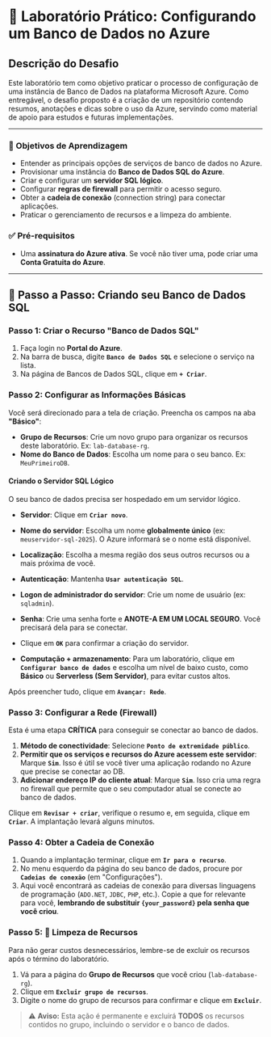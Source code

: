 # 💾 Laboratório Prático: Configurando um Banco de Dados no Azure

## Descrição do Desafio

Este laboratório tem como objetivo praticar o processo de configuração de uma instância de Banco de Dados na plataforma Microsoft Azure. Como entregável, o desafio proposto é a criação de um repositório contendo resumos, anotações e dicas sobre o uso da Azure, servindo como material de apoio para estudos e futuras implementações.

---

### 🎯 Objetivos de Aprendizagem

- Entender as principais opções de serviços de banco de dados no Azure.
- Provisionar uma instância do **Banco de Dados SQL do Azure**.
- Criar e configurar um **servidor SQL lógico**.
- Configurar **regras de firewall** para permitir o acesso seguro.
- Obter a **cadeia de conexão** (connection string) para conectar aplicações.
- Praticar o gerenciamento de recursos e a limpeza do ambiente.

### ✅ Pré-requisitos

- Uma **assinatura do Azure ativa**. Se você não tiver uma, pode criar uma **Conta Gratuita do Azure**.

---

## 🚀 Passo a Passo: Criando seu Banco de Dados SQL

### Passo 1: Criar o Recurso "Banco de Dados SQL"

1. Faça login no **Portal do Azure**.
2. Na barra de busca, digite **`Banco de Dados SQL`** e selecione o serviço na lista.
3. Na página de Bancos de Dados SQL, clique em **`+ Criar`**.

### Passo 2: Configurar as Informações Básicas

Você será direcionado para a tela de criação. Preencha os campos na aba **"Básico"**:

- **Grupo de Recursos**: Crie um novo grupo para organizar os recursos deste laboratório. Ex: `lab-database-rg`.
- **Nome do Banco de Dados**: Escolha um nome para o seu banco. Ex: `MeuPrimeiroDB`.

#### Criando o Servidor SQL Lógico
O seu banco de dados precisa ser hospedado em um servidor lógico.

- **Servidor**: Clique em **`Criar novo`**.
- **Nome do servidor**: Escolha um nome **globalmente único** (ex: `meuservidor-sql-2025`). O Azure informará se o nome está disponível.
- **Localização**: Escolha a mesma região dos seus outros recursos ou a mais próxima de você.
- **Autenticação**: Mantenha **`Usar autenticação SQL`**.
- **Logon de administrador do servidor**: Crie um nome de usuário (ex: `sqladmin`).
- **Senha**: Crie uma senha forte e **ANOTE-A EM UM LOCAL SEGURO**. Você precisará dela para se conectar.
- Clique em **`OK`** para confirmar a criação do servidor.

- **Computação + armazenamento**: Para um laboratório, clique em **`Configurar banco de dados`** e escolha um nível de baixo custo, como **Básico** ou **Serverless (Sem Servidor)**, para evitar custos altos.

Após preencher tudo, clique em **`Avançar: Rede`**.

### Passo 3: Configurar a Rede (Firewall)

Esta é uma etapa **CRÍTICA** para conseguir se conectar ao banco de dados.

1.  **Método de conectividade**: Selecione **`Ponto de extremidade público`**.
2.  **Permitir que os serviços e recursos do Azure acessem este servidor**: Marque **`Sim`**. Isso é útil se você tiver uma aplicação rodando no Azure que precise se conectar ao DB.
3.  **Adicionar endereço IP do cliente atual**: Marque **`Sim`**. Isso cria uma regra no firewall que permite que o seu computador atual se conecte ao banco de dados.

Clique em **`Revisar + criar`**, verifique o resumo e, em seguida, clique em **`Criar`**. A implantação levará alguns minutos.

### Passo 4: Obter a Cadeia de Conexão

1.  Quando a implantação terminar, clique em **`Ir para o recurso`**.
2.  No menu esquerdo da página do seu banco de dados, procure por **`Cadeias de conexão`** (em "Configurações").
3.  Aqui você encontrará as cadeias de conexão para diversas linguagens de programação (`ADO.NET`, `JDBC`, `PHP`, etc.). Copie a que for relevante para você, **lembrando de substituir `{your_password}` pela senha que você criou**.

### Passo 5: 🧹 Limpeza de Recursos

Para não gerar custos desnecessários, lembre-se de excluir os recursos após o término do laboratório.

1.  Vá para a página do **Grupo de Recursos** que você criou (`lab-database-rg`).
2.  Clique em **`Excluir grupo de recursos`**.
3.  Digite o nome do grupo de recursos para confirmar e clique em **`Excluir`**.

> ⚠️ **Aviso:** Esta ação é permanente e excluirá **TODOS** os recursos contidos no grupo, incluindo o servidor e o banco de dados.
